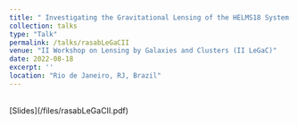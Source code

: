 ```yaml
---
title: " Investigating the Gravitational Lensing of the HELMS18 System: Two Interacting Galaxy Groups at z = 0.6?"
collection: talks
type: "Talk"
permalink: /talks/rasabLeGaCII
venue: "II Workshop on Lensing by Galaxies and Clusters (II LeGaC)"
date: 2022-08-18
excerpt: ''
location: "Rio de Janeiro, RJ, Brazil"
---
```


<br>
[Slides](/files/rasabLeGaCII.pdf)
<br>